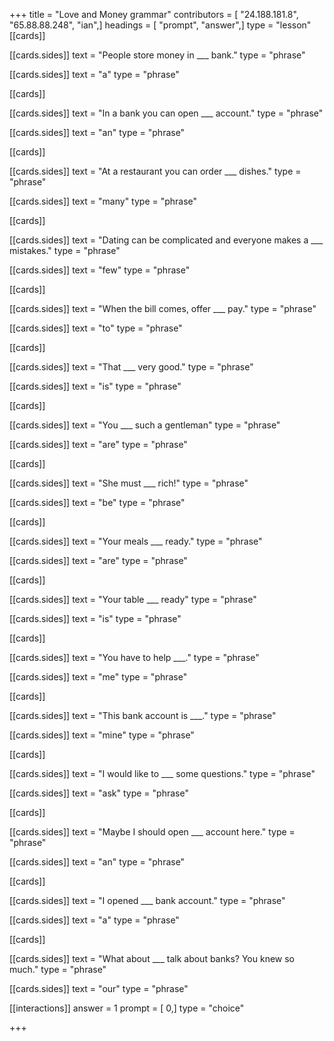 +++
title = "Love and Money grammar"
contributors = [ "24.188.181.8", "65.88.88.248", "ian",]
headings = [ "prompt", "answer",]
type = "lesson"
[[cards]]

[[cards.sides]]
text = "People store money in ___ bank."
type = "phrase"

[[cards.sides]]
text = "a"
type = "phrase"

[[cards]]

[[cards.sides]]
text = "In a bank you can open ___ account."
type = "phrase"

[[cards.sides]]
text = "an"
type = "phrase"

[[cards]]

[[cards.sides]]
text = "At a restaurant you can order ___ dishes."
type = "phrase"

[[cards.sides]]
text = "many"
type = "phrase"

[[cards]]

[[cards.sides]]
text = "Dating can be complicated and everyone makes a ___ mistakes."
type = "phrase"

[[cards.sides]]
text = "few"
type = "phrase"

[[cards]]

[[cards.sides]]
text = "When the bill comes, offer ___ pay."
type = "phrase"

[[cards.sides]]
text = "to"
type = "phrase"

[[cards]]

[[cards.sides]]
text = "That ___ very good."
type = "phrase"

[[cards.sides]]
text = "is"
type = "phrase"

[[cards]]

[[cards.sides]]
text = "You ___ such a gentleman"
type = "phrase"

[[cards.sides]]
text = "are"
type = "phrase"

[[cards]]

[[cards.sides]]
text = "She must ___ rich!"
type = "phrase"

[[cards.sides]]
text = "be"
type = "phrase"

[[cards]]

[[cards.sides]]
text = "Your meals ___ ready."
type = "phrase"

[[cards.sides]]
text = "are"
type = "phrase"

[[cards]]

[[cards.sides]]
text = "Your table ___ ready"
type = "phrase"

[[cards.sides]]
text = "is"
type = "phrase"

[[cards]]

[[cards.sides]]
text = "You have to help ___."
type = "phrase"

[[cards.sides]]
text = "me"
type = "phrase"

[[cards]]

[[cards.sides]]
text = "This bank account is ___."
type = "phrase"

[[cards.sides]]
text = "mine"
type = "phrase"

[[cards]]

[[cards.sides]]
text = "I would like to ___ some questions."
type = "phrase"

[[cards.sides]]
text = "ask"
type = "phrase"

[[cards]]

[[cards.sides]]
text = "Maybe I should open ___ account here."
type = "phrase"

[[cards.sides]]
text = "an"
type = "phrase"

[[cards]]

[[cards.sides]]
text = "I opened ___ bank account."
type = "phrase"

[[cards.sides]]
text = "a"
type = "phrase"

[[cards]]

[[cards.sides]]
text = "What about ___ talk about banks? You knew so much."
type = "phrase"

[[cards.sides]]
text = "our"
type = "phrase"

[[interactions]]
answer = 1
prompt = [ 0,]
type = "choice"

+++
